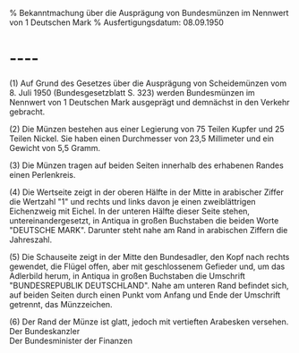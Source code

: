 % Bekanntmachung über die Ausprägung von Bundesmünzen im Nennwert von 1 Deutschen Mark
% Ausfertigungsdatum: 08.09.1950
 
# ----

(1) Auf Grund des Gesetzes über die Ausprägung von Scheidemünzen vom 8. Juli 1950 (Bundesgesetzblatt S. 323) werden Bundesmünzen im Nennwert von 1 Deutschen Mark ausgeprägt und demnächst in den Verkehr gebracht.

(2) Die Münzen bestehen aus einer Legierung von 75 Teilen Kupfer und 25 Teilen Nickel. Sie haben einen Durchmesser von 23,5 Millimeter und ein Gewicht von 5,5 Gramm.

(3) Die Münzen tragen auf beiden Seiten innerhalb des erhabenen Randes einen Perlenkreis.

(4) Die Wertseite zeigt in der oberen Hälfte in der Mitte in arabischer Ziffer die Wertzahl "1" und rechts und links davon je einen zweiblättrigen Eichenzweig mit Eichel. In der unteren Hälfte dieser Seite stehen, untereinandergesetzt, in Antiqua in großen Buchstaben die beiden Worte "DEUTSCHE MARK". Darunter steht nahe am Rand in arabischen Ziffern die Jahreszahl.

(5) Die Schauseite zeigt in der Mitte den Bundesadler, den Kopf nach rechts gewendet, die Flügel offen, aber mit geschlossenem Gefieder und, um das Adlerbild herum, in Antiqua in großen Buchstaben die Umschrift "BUNDESREPUBLIK DEUTSCHLAND". Nahe am unteren Rand befindet sich, auf beiden Seiten durch einen Punkt vom Anfang und Ende der Umschrift getrennt, das Münzzeichen.

(6) Der Rand der Münze ist glatt, jedoch mit vertieften Arabesken versehen.   
Der Bundeskanzler  
Der Bundesminister der Finanzen
